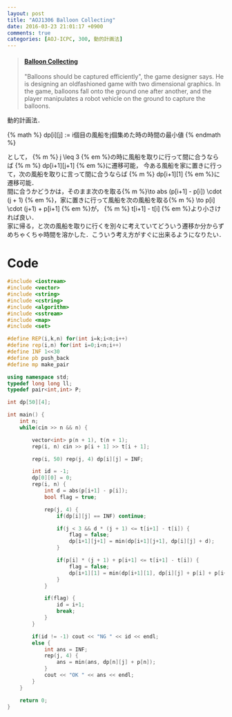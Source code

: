 ```yaml
---
layout: post
title: "AOJ1306 Balloon Collecting"
date: 2016-03-23 21:01:17 +0900
comments: true
categories: [AOJ-ICPC, 300, 動的計画法]
---
```


<blockquote class="embedly-card" data-card-key="39deea93f79745829254c0652225a544" data-card-controls="0" data-card-type="article" data-card-branding="0"><h4><a href="http://judge.u-aizu.ac.jp/onlinejudge/description.jsp?id=1306">Balloon Collecting</a></h4><p>"Balloons should be captured efficiently", the game designer says. He is designing an oldfashioned game with two dimensional graphics. In the game, balloons fall onto the ground one after another, and the player manipulates a robot vehicle on the ground to capture the balloons.</p></blockquote>
<script async src="//cdn.embedly.com/widgets/platform.js" charset="UTF-8"></script>

<!-- more -->

動的計画法．

{% math %}
	dp[i][j] := i個目の風船をj個集めた時の時間の最小値
{% endmath %}

として， {% m %} j \leq 3 {% em %}の時に風船を取りに行って間に合うならば {% m %} dp[i+1][j+1] {% em %}に遷移可能， 今ある風船を家に置きに行って，次の風船を取りに言って間に合うならば {% m %} dp[i+1][1] {% em %}に遷移可能．  
間に合うかどうかは，そのまま次のを取る{% m %}\to abs (p[i+1] - p[i]) \cdot (j + 1) {% em %}，家に置きに行って風船を次の風船を取る{% m %} \to p[i] \cdot (j+1) + p[i+1] {% em %}が， {% m %} t[i+1] - t[i] {% em %}より小さければ良い．  
家に帰る，と次の風船を取りに行くを別々に考えていてどういう遷移か分からずめちゃくちゃ時間を溶かした．こういう考え方がすぐに出来るようになりたい．

# Code

```cpp
#include <iostream>
#include <vector>
#include <string>
#include <cstring>
#include <algorithm>
#include <sstream>
#include <map>
#include <set>

#define REP(i,k,n) for(int i=k;i<n;i++)
#define rep(i,n) for(int i=0;i<n;i++)
#define INF 1<<30
#define pb push_back
#define mp make_pair

using namespace std;
typedef long long ll;
typedef pair<int,int> P;

int dp[50][4];

int main() {
	int n;
	while(cin >> n && n) {

		vector<int> p(n + 1), t(n + 1);
		rep(i, n) cin >> p[i + 1] >> t[i + 1];

		rep(i, 50) rep(j, 4) dp[i][j] = INF;

		int id = -1;
		dp[0][0] = 0;
		rep(i, n) {
			int d = abs(p[i+1] - p[i]);
			bool flag = true;

			rep(j, 4) {
				if(dp[i][j] == INF) continue;

				if(j < 3 && d * (j + 1) <= t[i+1] - t[i]) {
					flag = false;
					dp[i+1][j+1] = min(dp[i+1][j+1], dp[i][j] + d);
				}

				if(p[i] * (j + 1) + p[i+1] <= t[i+1] - t[i]) {
					flag = false;
					dp[i+1][1] = min(dp[i+1][1], dp[i][j] + p[i] + p[i+1]);
				}
			}

			if(flag) {
				id = i+1;
				break;
			}
		}

		if(id != -1) cout << "NG " << id << endl;
		else {
			int ans = INF;
			rep(j, 4) {
				ans = min(ans, dp[n][j] + p[n]);
			}
			cout << "OK " << ans << endl;
		}
	}

	return 0;
}
```

